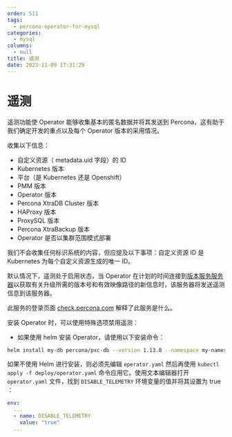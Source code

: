 ```yaml
---
order: 511
tags: 
  - percona-operator-for-mysql
categories: 
  - mysql
columns: 
  - null
title: 遥测
date: 2023-11-09 17:31:29
---
```


# 遥测

遥测功能使 Operator 能够收集基本的匿名数据并将其发送到 Percona，这有助于我们确定开发的重点以及每个 Operator 版本的采用情况。

收集以下信息：

- 自定义资源（ metadata.uid 字段）的 ID
- Kubernetes 版本
- 平台（是 Kubernetes 还是 Openshift）
- PMM 版本
- Operator 版本
- Percona XtraDB Cluster 版本
- HAProxy 版本
- ProxySQL 版本
- Percona XtraBackup 版本
- Operator 是否以集群范围模式部署

我们不会收集任何标识系统的内容，但应提及以下事项：自定义资源 ID 是 Kubernetes 为每个自定义资源生成的唯一 ID。

默认情况下，遥测处于启用状态，当 Operator 在计划的时间连接到[版本服务服务器](https://docs.percona.com/percona-operator-for-mysql/pxc/update.html#automatic-upgrade)以获取有关升级所需的版本号和有效映像路径的新信息时，该服务器将发送遥测信息到该服务器。

此服务的登录页面 [check.percona.com](https://check.percona.com/?_gl=1*wytl0l*_gcl_au*OTg5NTM4MTc5LjE2OTMyMDY2NDQ.) 解释了此服务是什么。

安装 Operator 时，可以使用特殊选项禁用遥测：

- 如果使用 helm 安装 Operator，请使用以下安装命令：

```bash
helm install my-db percona/pxc-db --version 1.13.0 --namespace my-namespace --set disable_telemetry="true"
```

如果不使用 Helm 进行安装，则必须先编辑 `operator.yaml` 然后再使用 `kubectl apply -f deploy/operator.yaml` 命令应用它。使用文本编辑器打开 `operator.yaml` 文件，找到 `DISABLE_TELEMETRY` 环境变量的值并将其设置为 true ：

```yaml
env:
  ...
  - name: DISABLE_TELEMETRY
    value: "true"
  ...
```
